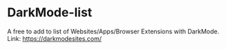 # DarkMode-list
A free to add to list of Websites/Apps/Browser Extensions with DarkMode.
Link: https://darkmodesites.com/
